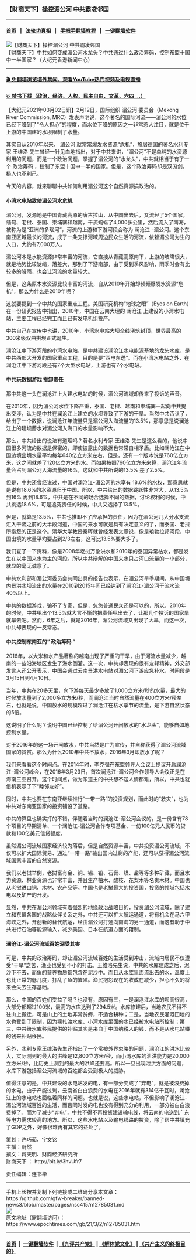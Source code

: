 ### 【财商天下】操控湄公河 中共霸凌邻国
------------------------

#### [首页](https://github.com/gfw-breaker/banned-news3/blob/master/README.md) &nbsp;&nbsp;|&nbsp;&nbsp; [法轮功真相](https://github.com/begood0513/basic/blob/master/README.md)  &nbsp;&nbsp;|&nbsp;&nbsp; [手把手翻墙教程](https://github.com/gfw-breaker/guides/wiki)  &nbsp;&nbsp;|&nbsp;&nbsp; [一键翻墙软件](https://github.com/gfw-breaker/nogfw/blob/master/README.md)  



<div><img alt="【财商天下】操控湄公河 中共霸凌邻国" class="attachment-djy_600_400 size-djy_600_400 wp-post-image" src="https://i.epochtimes.com/assets/uploads/2021/03/0302_1200x800-600x400.jpg"/>
<div class="caption">
 【财商天下】中共如何变成湄公河水龙头？中共通过什么政治筹码，控制东盟十国中一半国家？（大纪元香港新闻中心）
</div></div><hr/>

#### [ 🎬  免翻墙浏览墙外禁闻、观看YouTube热门视频及电视直播](https://github.com/gfw-breaker/HelloWorld)

#### [ 💥  禁书下载（政治、经济、人权、民主自由、文革、六四 ...）](https://github.com/gfw-breaker/books/blob/master/README.md)

<div><p>
 【大纪元2021年03月02日讯】2月12日，国际组织
 <ok href="https://www.epochtimes.com/gb/tag/%E6%B9%84%E5%85%AC%E6%B2%B3.html">
  湄公河
 </ok>
 委员会（Mekong River Commission, MRC）发表声明说，这个著名的国际河流——湄公河的水位已经下降到了“令人担心”的程度，而水位下降的原因之一非常惹人注目，就是位于上游的中国建的水坝限制了水量。
</p>
<p>
 其实自从2010年以来，
 <ok href="https://www.epochtimes.com/gb/tag/%E6%B9%84%E5%85%AC%E6%B2%B3.html">
  湄公河
 </ok>
 就常常爆发水资源“危机”，旅居德国的著名水利专家
 <ok href="https://www.epochtimes.com/gb/tag/%E7%8E%8B%E7%BB%B4%E6%B4%9B.html">
  王维洛
 </ok>
 先生曾经一针见血地指出，对于中共来讲，“湄公河”不是单纯的水资源利用的问题，而是一个政治问题，掌握了湄公河的“水龙头”，中共就相当于有了一个
 <ok href="https://www.epochtimes.com/gb/tag/%E6%94%BF%E6%B2%BB%E7%AD%B9%E7%A0%81.html">
  政治筹码
 </ok>
 ，控制了东盟十国中一半的国家。但是，这个政治筹码却是双刃剑，损人也不利己。
</p>
<p>
 今天的内容，就来聊聊中共如何利用湄公河这个自然资源搞政治的。
</p>
<p>
</p>
<h4>
 小湾水电站致使湄公河水危机
</h4>
<p>
 湄公河，发源地是中国青藏高原的唐古拉山，从中国出去后，又流经了5个国家，缅甸、老挝、泰国、柬埔寨和越南，干流蜿蜒了4,000多公里，然后流入了南海，被称为是“亚洲的多瑙河”，河流的上游和下游河段合称为
 <ok href="https://www.epochtimes.com/gb/tag/%E6%BE%9C%E6%B2%A7%E6%B1%9F.html">
  澜沧江
 </ok>
 -湄公河。这个东南亚区域最长的河流，成了一条支撑河域周边民众生活的河流，依赖湄公河为生的人口，大约有7,000万人。
</p>
<p>
 湄公河本是水能资源非常丰富的河流，它直接从青藏高原南下，上游的坡降很大，就是地势比较陡峭，落差大，那到了下游南部，由于受到季风影响，雨季时会有比较多的降雨，也会让河流的水量较大。
</p>
<p>
 但是，这条原本水资源比较丰富的河流，自从2010年开始却频频爆发水资源“危机”，那么为什么是2010年呢？
</p>
<p>
 这就要提到一个中共的国家重点工程。美国研究机构“地球之眼”（Eyes on Earth）在一份研究报告中指出，2010年，中国在云南大理的
 <ok href="https://www.epochtimes.com/gb/tag/%E6%BE%9C%E6%B2%A7%E6%B1%9F.html">
  澜沧江
 </ok>
 上建设的小湾水电站，主要工程已经完工而且已有发电机组投产。
</p>
<p>
 中共自己在宣传中也讲，2010年，小湾水电站大坝全线浇筑封顶，世界最高的300米级双曲拱坝正式诞生。
</p>
<p>
 澜沧江中下游河段的小湾水电站，是中共建设澜沧江水电能源基地的龙头水库，是中共西部大开发的国家重点工程，目的是要“西电东送”。而在小湾水电站之外，在澜沧江中下游河段还有7个大型水电站，上游也有7个水电站。
</p>
<h4>
 中共玩数据游戏 推卸责任
</h4>
<p>
 那中共这一头在澜沧江上大建水电站的时候，湄公河流域却传来了投诉的声音。
</p>
<p>
 在2010年，因为湄公河水位下降严重，泰国、老挝、越南和柬埔寨一起向中共提出交涉，认为是中共在澜沧江上建立的水坝导致了下游的干旱。当然中共否认了，给出了一个数据，说澜沧江年流量只是湄公河入海流量的13.5%，那意思是说澜沧江上的建坝蓄水对湄公河入海口的水量影响不大。
</p>
<p>
 那么，中共给出的说法有道理吗？著名水利专家
 <ok href="https://www.epochtimes.com/gb/tag/%E7%8E%8B%E7%BB%B4%E6%B4%9B.html">
  王维洛
 </ok>
 先生是这么看的，他说中国很多河流的数据是保密的，即使披露出的数据也常常自相矛盾。比如澜沧江在中国边境出境水量平均每年640亿立方米左右，但是，还有一个版本说是760亿立方米，这之间就差了120亿立方米的水。而如果按照760亿立方米来算，澜沧江年流量会占到湄公河入海流量的16%，这就和中共所说的13.5% 差了2.5%。
</p>
<p>
 但是，中共还曾经说过，中国对澜沧江-湄公河的水享有 18.6%的水权，那意思就是说有18.6%的水资源归于中国。所以，中共给出的数据跳跃性非常大，从13.5% 到16% 再到18.6%，中共是在不同的场合选择不同的数据，讨论权利的时候，中共挑选18.6%，可是追究责任的时候，中共又选择了13.5%。
</p>
<p>
 但是，就算是13.5%，中共也推卸不了应承担的责任，因为在湄公河几大分水支流汇入干流之前的大半段河道，中国的来水可就是具有决定意义的了，而泰国、老挝所抱怨的正是这个。清华大学教授秦晖就曾经发表文章说，像是琅勃拉邦河段，中国出境的水量平均要占到2/3左右，这可比13.5%要大多了。
</p>
<p>
 我们查了一下资料，像是2008年老挝万象洪水和2010年的泰国异常枯水，都是发生在以中国来水为主的河段。所以中共辩解的中国来水只占河口流量的一小部分，就显的毫无诚意了。
</p>
<p>
 中共水利部和湄公河委员会共同出具的报告也表示，在湄公河旱季期间，从中国境内景洪水坝流出的水量在2010到2015年间已经达到了澜沧江-湄公河干流水流40%以上。
</p>
<p>
 中共的数据游戏，骗不了专家，但是，忽悠普通民众还是可以的，所以，2010年的时候，中共甩出个13.5%就大言不惭的把责任甩出去了，让那几个投诉的国家旱就旱去吧。然而，6年之后，就是2016年，湄公河流域又出现了大旱，而这一次，中共却表现的一反常态。
</p>
<h4>
 中共控制东南亚的“
 <ok href="https://www.epochtimes.com/gb/tag/%E6%94%BF%E6%B2%BB%E7%AD%B9%E7%A0%81.html">
  政治筹码
 </ok>
 ”
</h4>
<p>
 2016年，以大米和水产品著称的越南出现了严重的干旱，由于河流水量减少，越南的一些沿海地区发生了海水倒灌。这一次，中共却表现的很有友邦精神，外交部发言人还公开表示，中国会通过云南景洪水电站对湄公河下游应急补水，时间段是3月15日到4月10日。
</p>
<p>
 当年，中共在20多天里，向下游每天最少多放了1,000立方米/秒的水量，最大的时候放水量到了2,000多立方米/秒，而澜沧江当时自然流量在400立方米/秒左右，也就是说，中国放水的规模超过了澜沧江在枯水季节的流量，是下游自然状态的5倍。
</p>
<p>
 这说明了什么呢？说明中国已经控制了给湄公河开闸放水的“水龙头”，能够自如地控制水量。
</p>
<p>
 对于2016年的这一场开闸放水，中共当然是广为宣传，并自称获得了湄公河流域国家的赞赏。那么为什么2010年中共不放水，2016年3月却放水了呢？
</p>
<p>
 我们来看看这个时间点。在2014年时，李克强在东盟领导人会议上提议开启澜沧江-湄公河峰会，在2016年3月23日，首次澜沧江-湄公河合作领导人会议正是在海南三亚召开。这个时间点，做为东道主的中共想不送人情都难，所以，中共也就借机表示了下“睦邻友好”。
</p>
<p>
 同时，中共也要在东南亚继续推行“一带一路”的投资规划，而此时的“救灾”，也为中共对东南亚国家的投资铺设了道路。
</p>
<p>
 中共的算盘也确实打的不错，伴随着当时的澜沧江-湄公河会议的，是一份含有78个项目的早期清单、一个澜沧江-湄公河合作专项基金、一份100亿元人民币的贷款和100亿美元信贷额度。
</p>
<p>
 虽然湄公河流域国家经济较为落后，但是自然资源丰富，中共投资湄公河流域，不仅可以扩大国际贸易、通过“一带一路”输出国内过剩的产能，还可以获得湄公河流域国家丰富的自然资源。
</p>
<p>
 我们以老挝举例，老挝富有金、铜、锡、铅、石膏、煤、盐等等多种矿藏，而且水力资源、林业资源也非常丰富，并且生产柚木、酸枝、花梨木等名贵木材。中国也从老挝进口铜、木材、农产品等。中国也是老挝最大的投资国，投资的领域包括水电以及矿产的开发。
</p>
<p>
 显然，中共在湄公河领域有着强烈的地缘政治战略目的，投资湄公河流域，除了建立和东盟各国的战略伙伴关系之外，中共还可以扩大航运通道，将有机会在马六甲海峡之外，开创新的替代航运，经由湄公河打通向南海的另一通道，而这有助于中共进行石油等能源输入，减少美国、日本在航道方面的箝制。
</p>
<h4>
 澜沧江-湄公河流域百姓深受其害
</h4>
<p>
 可是，中共的政治筹码，却让湄公河流域百姓的生活受到冲击，流域内居民不仅遭受“干旱”之苦，渔业也受到不小的打击。王维洛先生说，中共的水库建成之后，泥沙下不去，而鱼的营养物质都包含在泥沙中。而且从水库里面流出去的水，温度上也比正常的低几度，打乱了鱼的繁殖。渔民抱怨现在的收成在减少，担心不久的将来会失去生存基础。
</p>
<p>
 那么，中国的百姓们受益了吗？也没有，原因有三，一是澜沧江水库的坝高很高，大部分都超过100米，最高的水库达到了294.5米。水库修建后，当地农民不得不往山上搬迁，可是山上的土地非常贫瘠，不适合耕种；二是，当地农民灌溉田地的水也受到了限制，因为糯扎渡水库、小湾水库里面的水已经被水电站所控制；第三，中共给水库移民提供的补贴其实是来自于中国纳税人的钱，而不是从水电站赚的钱来补贴移民。
</p>
<p>
 另外，水利专家王维洛先生还指出了一个常被外界忽略的问题，澜沧江的洪水比较大，实际测到的最大的洪峰是12,800立方米/秒，而小湾水库的泄洪能力是20,000立方米/秒，比历史上测到的最大的洪峰还要高。所以一旦出现泄洪方面的问题，水库下游包括湄公河流域的百姓都会受到极大的威胁。
</p>
<p>
 值得注意的是，中共建设的水电站发的电，有一部分变成了“弃电”，就是被浪费掉的水电，由于产能过剩，云南省白白浪费的水电在2016年就有314亿千瓦时，澜沧江上的水电站也面临着同样的问题。也就是说，这些水电站，不但影响了澜沧江-湄公河流域百姓的生活，而且同时发的电也没有得到充分的利用，一部分被白白浪费掉了。而为了减少“弃电”，中共不得不再投资建设输电线，将云南的电送到广东等电力需求较高的地方。所以，这些水电站以及输电线路的投资，除了帮中共填充了GDP之外，好像很难再有其它的益处了。
</p>
<p>
 策划：许巧茹、宇文铭
 <br/>
 主播：蔚然
 <br/>
 撰文：蒋天明、财商经济研究所
 <br/>
 <ok href="https://www.epochtimes.com/gb/tag/%E8%B4%A2%E5%95%86%E5%A4%A9%E4%B8%8B.html">
  财商天下
 </ok>
 ：
 <ok href="http://bit.ly/3hvUfr7">
  http://bit.ly/3hvUfr7
 </ok>
</p>
<p>
 责任编辑：连书华
</p>
</div>
<hr/>
手机上长按并复制下列链接或二维码分享本文章：<br/>
https://github.com/gfw-breaker/banned-news3/blob/master/pages/nsc415/n12785031.md <br/>
<a href='https://github.com/gfw-breaker/banned-news3/blob/master/pages/nsc415/n12785031.md'><img src='https://github.com/gfw-breaker/banned-news3/blob/master/pages/nsc415/n12785031.md.png'/></a> <br/>
原文地址（需翻墙访问）：https://www.epochtimes.com/gb/21/3/2/n12785031.htm


------------------------
#### [首页](https://github.com/gfw-breaker/banned-news3/blob/master/README.md) &nbsp;|&nbsp; [一键翻墙软件](https://github.com/gfw-breaker/nogfw/blob/master/README.md) &nbsp;| [《九评共产党》](https://github.com/gfw-breaker/9ping.md/blob/master/README.md#九评之一评共产党是什么) | [《解体党文化》](https://github.com/gfw-breaker/jtdwh.md/blob/master/README.md) | [《共产主义的终极目的》](https://github.com/gfw-breaker/gczydzjmd.md/blob/master/README.md)


<img src='http://gfw-breaker.win/banned-news3/pages/nsc415/n12785031.md' width='0px' height='0px'/>